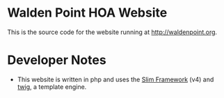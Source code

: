 # Walden Point HOA Website

This is the source code for the website running at <http://waldenpoint.org>.

# Developer Notes

* This website is written in php and uses the [Slim Framework](https://www.slimframework.com/) (v4) and [twig](https://twig.symfony.com/), a template engine.
